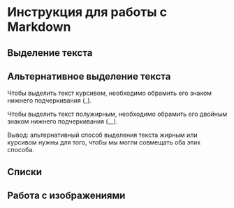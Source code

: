 # Инструкция для работы с Markdown

## Выделение текста

## Альтернативное выделение текста

Чтобы выделить текст курсивом, необходимо обрамить его знаком нижнего подчеркивания (_).

Чтобы выделить текст полужирным, необходимо обрамить его двойным знаком нижнего подчеркивания (__).

Вывод: альтернативный способ выделения текста жирным или курсивом нужны для того, чтобы мы могли совмещать оба этих способа.
## Списки

## Работа с изображениями